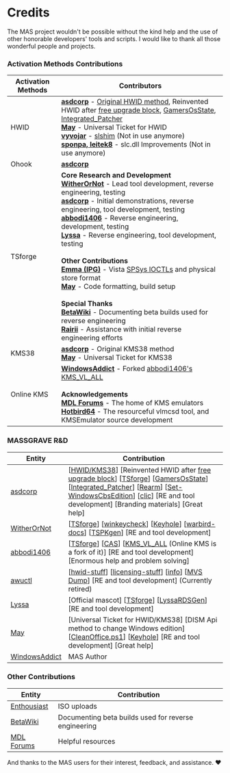 # Credits

The MAS project wouldn't be possible without the kind help and the use of other honorable developers' tools and scripts. I would like to thank all those wonderful people and projects.

### Activation Methods Contributions

| Activation Methods | Contributors                                                                                                                                                                                                                                                                                                                                                                                                                                                                                                                                                                                                                                                                                                                                                                                                                                                                                                                                                                                                   |
|--------------------|----------------------------------------------------------------------------------------------------------------------------------------------------------------------------------------------------------------------------------------------------------------------------------------------------------------------------------------------------------------------------------------------------------------------------------------------------------------------------------------------------------------------------------------------------------------------------------------------------------------------------------------------------------------------------------------------------------------------------------------------------------------------------------------------------------------------------------------------------------------------------------------------------------------------------------------------------------------------------------------------------------------|
| HWID               | [**asdcorp**](https://github.com/asdcorp) - [Original HWID method](https://nsaneforums.com/topic/316668-microsoft-activation-scripts/page/29/#comment-1497887), Reinvented HWID after [free upgrade block](https://devicepartner.microsoft.com/en-us/communications/comm-windows-ends-installation-path-for-free-windows-7-8-upgrade), [GamersOsState](https://github.com/asdcorp/GamersOsState), [Integrated_Patcher](https://github.com/asdcorp/Integrated_Patcher_3)  <br /> [**May**](https://github.com/ave9858) - Universal Ticket for HWID <br /> [**vyvojar**](https://github.com/vyvojar) - [slshim](https://app.box.com/s/y71tpcamofcg6zv6k7by6gaex6om3q4d) (Not in use anymore) <br /> [**sponpa, leitek8**](https://nsaneforums.com/topic/316668-microsoft-activation-scripts/page/21/?tab=comments#comment-1431257) - slc.dll Improvements (Not in use anymore)                                                                                                                                   |
| Ohook              | [**asdcorp**](https://github.com/asdcorp/ohook)                                                                                                                                                                                                                                                                                                                                                                                                                                                                                                                                                                                                                                                                                                                                                                                                                                                                                                                                                                |
| TSforge            | **Core Research and Development** <br /> [**WitherOrNot**](https://github.com/WitherOrNot) - Lead tool development, reverse engineering, testing <br /> [**asdcorp**](https://github.com/asdcorp) - Initial demonstrations, reverse engineering, tool development, testing <br /> [**abbodi1406**](https://github.com/abbodi1406) - Reverse engineering, development, testing <br /> [**Lyssa**](https://github.com/thecatontheceiling) - Reverse engineering, tool development, testing <br /> <br /> **Other Contributions** <br /> [**Emma (IPG)**](https://github.com/InvoxiPlayGames) - Vista [SPSys IOCTLs](https://github.com/InvoxiPlayGames/vistaspctl) and physical store format <br /> [**May**](https://github.com/ave9858) - Code formatting, build setup <br /><br /> **Special Thanks** <br /> [**BetaWiki**](https://betawiki.net/) - Documenting beta builds used for reverse engineering <br /> [**Rairii**](https://github.com/Wack0) - Assistance with initial reverse engineering efforts |
| KMS38              | [**asdcorp**](https://github.com/asdcorp) - Original KMS38 method <br />  [**May**](https://github.com/ave9858) - Universal Ticket for KMS38                                                                                                                                                                                                                                                                                                                                                                                                                                                                                                                                                                                                                                                                                                                                                                                                                                                                   |
| Online KMS         | [**WindowsAddict**](https://github.com/WindowsAddict) - Forked [abbodi1406's](https://github.com/abbodi1406) [KMS_VL_ALL](https://github.com/abbodi1406/KMS_VL_ALL_AIO) <br /><br /> **Acknowledgements** <br /> [**MDL Forums**](https://forums.mydigitallife.net/forums/51/) - The home of KMS emulators <br /> [**Hotbird64**](https://forums.mydigitallife.net/threads/50234/) - The resourceful vlmcsd tool, and KMSEmulator source development                                                                                                                                                                                                                                                                                                                                                                                                                                                                                                                                                           |

### MASSGRAVE R&D

| Entity                                         | Contribution                                                                                                                                                                                                                                                                                                                                                                                                                                                                                                                                                                                                                                                                                            |
|------------------------------------------------|---------------------------------------------------------------------------------------------------------------------------------------------------------------------------------------------------------------------------------------------------------------------------------------------------------------------------------------------------------------------------------------------------------------------------------------------------------------------------------------------------------------------------------------------------------------------------------------------------------------------------------------------------------------------------------------------------------|
| [asdcorp](https://github.com/asdcorp)          | [[HWID/KMS38](https://nsaneforums.com/topic/316668-microsoft-activation-scripts/page/29/#comment-1497887)] [Reinvented HWID after [free upgrade block](https://devicepartner.microsoft.com/en-us/communications/comm-windows-ends-installation-path-for-free-windows-7-8-upgrade)] [[TSforge](https://github.com/massgravel/TSforge)] [[GamersOsState](https://github.com/asdcorp/GamersOsState)] [[Integrated_Patcher](https://github.com/asdcorp/Integrated_Patcher_3)] [[Rearm](https://github.com/asdcorp/rearm)] [[Set-WindowsCbsEdition](https://github.com/asdcorp/Set-WindowsCbsEdition)] [[clic](https://github.com/asdcorp/clic)] [RE and tool development] [Branding materials] [Great help] |
| [WitherOrNot](https://github.com/WitherOrNot)  | [[TSforge](https://github.com/massgravel/TSforge)] [[winkeycheck](https://github.com/WitherOrNot/winkeycheck)] [[Keyhole](https://massgrave.dev/blog/keyhole)] [[warbird-docs](https://github.com/WitherOrNot/warbird-docs)] [[TSPKgen](https://gist.github.com/WitherOrNot/c34c4c7b893e89ab849ce04e007d89a9)] [RE and tool development]                                                                                                                                                                                                                                                                                                                                                                                                                                                  |
| [abbodi1406](https://github.com/abbodi1406)    | [[TSforge](https://github.com/massgravel/TSforge)] [[CAS](https://gravesoft.dev/cas)] [[KMS_VL_ALL](https://github.com/abbodi1406/KMS_VL_ALL_AIO) (Online KMS is a fork of it)] [RE and tool development] [Enormous help and problem solving]                                                                                                                                                                                                                                                                                                                                                                                                                                                           |
| [awuctl](https://github.com/awuctl)            | [[hwid-stuff](https://github.com/massgravel/hwid-stuff)] [[licensing-stuff](https://github.com/awuctl/licensing-stuff)] [[info](https://github.com/massgravel/activation)] [[MVS Dump](https://github.com/awuctl/mvs)] [RE and tool development] (Currently retired)                                                                                                                                                                                                                                                                                                                                                                                                                                    |
| [Lyssa](https://github.com/thecatontheceiling) | [Official mascot] [[TSforge](https://github.com/massgravel/TSforge)] [[LyssaRDSGen](https://github.com/thecatontheceiling/LyssaRDSGen)] [RE and tool development]                                                                                                                                                                                                                                                                                                                                                                                                                                                                                                                                                                                                          |
| [May](https://github.com/ave9858)              | [Universal Ticket for HWID/KMS38] [DISM Api method to change Windows edition] [[CleanOffice.ps1](https://gist.github.com/ave9858/9fff6af726ba3ddc646285d1bbf37e71)] [[Keyhole](https://massgrave.dev/blog/keyhole)] [RE and tool development] [Great help]                                                                                                                                                                                                                                                                                                                                                                                                                                              |
| [WindowsAddict](https://github.com/WindowsAddict)                           | MAS Author  

### Other Contributions

| Entity                                                                      | Contribution                                         |
|-----------------------------------------------------------------------------|------------------------------------------------------|
| [Enthousiast](https://forums.mydigitallife.net/members/enthousiast.104688/) | ISO uploads                                          |
| [BetaWiki](https://betawiki.net/)                                           | Documenting beta builds used for reverse engineering |
| [MDL Forums](https://forums.mydigitallife.net/forums/51/)                   | Helpful resources                                    |

And thanks to the MAS users for their interest, feedback, and assistance. ❤️
